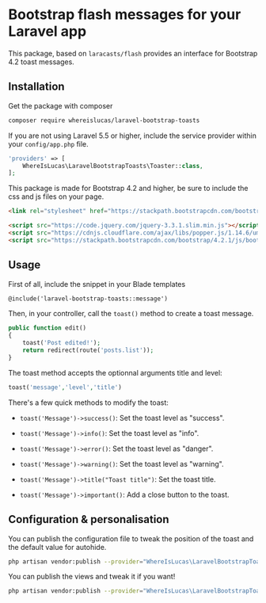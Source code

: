 # Bootstrap flash messages for your Laravel app 

This package, based on `laracasts/flash` provides an interface for Bootstrap 4.2 toast messages.

## Installation

Get the package with composer
```bash
composer require whereislucas/laravel-bootstrap-toasts
```

If you are not using Laravel 5.5 or higher, include the service provider within your `config/app.php` file.
```php
'providers' => [
    WhereIsLucas\LaravelBootstrapToasts\Toaster::class,
];
```

This package is made for Bootstrap 4.2 and higher, be sure to include the css and js files on your page.

```html
<link rel="stylesheet" href="https://stackpath.bootstrapcdn.com/bootstrap/4.2.1/css/bootstrap.min.css" >
```
```html
<script src="https://code.jquery.com/jquery-3.3.1.slim.min.js"></script>
<script src="https://cdnjs.cloudflare.com/ajax/libs/popper.js/1.14.6/umd/popper.min.js"></script>
<script src="https://stackpath.bootstrapcdn.com/bootstrap/4.2.1/js/bootstrap.min.js"></script>
```


## Usage

First of all, include the snippet in your Blade templates
```html
@include('laravel-bootstrap-toasts::message')
```

Then, in your controller, call the `toast()` method to create a toast message.

```php
public function edit()
{
    toast('Post edited!');
    return redirect(route('posts.list'));
}
```

The toast method accepts the optionnal arguments title and level: 
```php
toast('message','level','title')
```

There's a few quick methods to modify the toast:

- `toast('Message')->success()`: Set the toast level as "success".
- `toast('Message')->info()`: Set the toast level as "info".
- `toast('Message')->error()`: Set the toast level as "danger".
- `toast('Message')->warning()`: Set the toast level as "warning".


- `toast('Message')->title("Toast title")`: Set the toast title.
- `toast('Message')->important()`: Add a close button to the toast.

## Configuration & personalisation

You can publish the configuration file to tweak the position of the toast and the default value for autohide.
```bash
php artisan vendor:publish --provider="WhereIsLucas\LaravelBootstrapToasts\ToastServiceProvider" --tag="config"
```
You can publish the views and tweak it if you want!
```bash
php artisan vendor:publish --provider="WhereIsLucas\LaravelBootstrapToasts\ToastServiceProvider" --tag="views"
```

